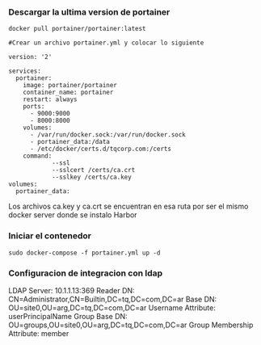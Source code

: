 ### Descargar la ultima version de portainer
```
docker pull portainer/portainer:latest

#Crear un archivo portainer.yml y colocar lo siguiente

version: '2'

services:
  portainer:
    image: portainer/portainer
    container_name: portainer
    restart: always
    ports:
      - 9000:9000
      - 8000:8000
    volumes:
      - /var/run/docker.sock:/var/run/docker.sock
      - portainer_data:/data
      - /etc/docker/certs.d/tqcorp.com:/certs
    command:
            --ssl
            --sslcert /certs/ca.crt
            --sslkey /certs/ca.key
volumes:
  portainer_data:
```
Los archivos ca.key y ca.crt se encuentran en esa ruta por ser el mismo docker server donde se instalo Harbor

### Iniciar el contenedor
	sudo docker-compose -f portainer.yml up -d
	
### Configuracion de integracion con ldap

LDAP Server: 10.1.1.13:369
Reader DN: CN=Administrator,CN=Builtin,DC=tq,DC=com,DC=ar
Base DN: OU=site0,OU=arg,DC=tq,DC=com,DC=ar
Username Attribute: userPrincipalName
Group Base DN: OU=groups,OU=site0,OU=arg,DC=tq,DC=com,DC=ar
Group Membership Attribute: member